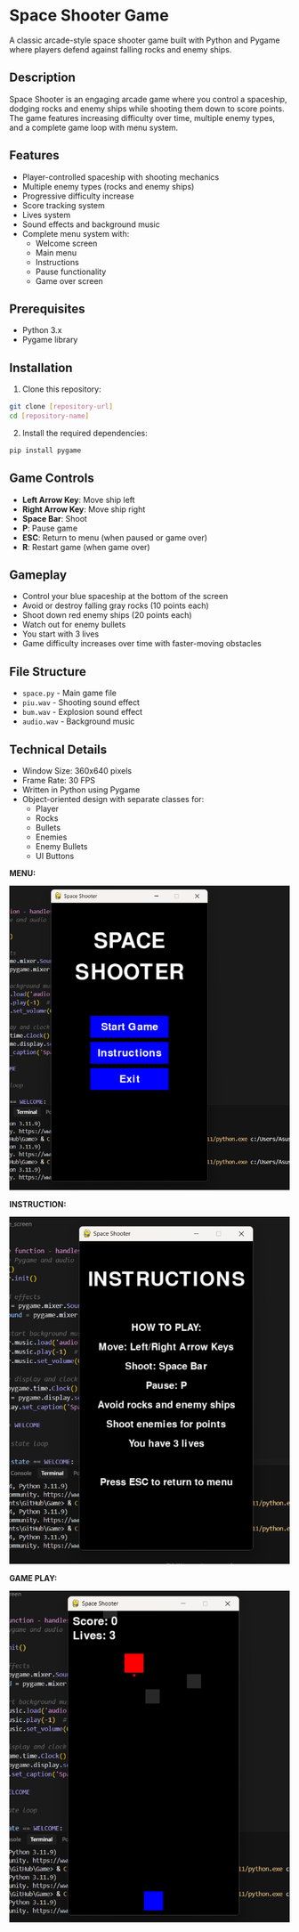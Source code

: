 # Space Shooter Game

A classic arcade-style space shooter game built with Python and Pygame where players defend against falling rocks and enemy ships.

## Description

Space Shooter is an engaging arcade game where you control a spaceship, dodging rocks and enemy ships while shooting them down to score points. The game features increasing difficulty over time, multiple enemy types, and a complete game loop with menu system.

## Features

- Player-controlled spaceship with shooting mechanics
- Multiple enemy types (rocks and enemy ships)
- Progressive difficulty increase
- Score tracking system
- Lives system
- Sound effects and background music
- Complete menu system with:
  - Welcome screen
  - Main menu
  - Instructions
  - Pause functionality
  - Game over screen

## Prerequisites

- Python 3.x
- Pygame library

## Installation

1. Clone this repository:
```bash
git clone [repository-url]
cd [repository-name]
```

2. Install the required dependencies:
```bash
pip install pygame
```

## Game Controls

- **Left Arrow Key**: Move ship left
- **Right Arrow Key**: Move ship right
- **Space Bar**: Shoot
- **P**: Pause game
- **ESC**: Return to menu (when paused or game over)
- **R**: Restart game (when game over)

## Gameplay

- Control your blue spaceship at the bottom of the screen
- Avoid or destroy falling gray rocks (10 points each)
- Shoot down red enemy ships (20 points each)
- Watch out for enemy bullets
- You start with 3 lives
- Game difficulty increases over time with faster-moving obstacles

## File Structure

- `space.py` - Main game file
- `piu.wav` - Shooting sound effect
- `bum.wav` - Explosion sound effect
- `audio.wav` - Background music

## Technical Details

- Window Size: 360x640 pixels
- Frame Rate: 30 FPS
- Written in Python using Pygame
- Object-oriented design with separate classes for:
  - Player
  - Rocks
  - Bullets
  - Enemies
  - Enemy Bullets
  - UI Buttons



**MENU:**

![Zrzut ekranu z gry](https://github.com/juliettapotasznik/Game/blob/18218a213e6d519ac6a26b1c337b8990eff399b3/Zrzut%20ekranu%202025-05-21%20185056.png)

**INSTRUCTION:**

![Zrzut ekranu z gry](https://github.com/juliettapotasznik/Game/blob/4f734480d2416b4e1f4ce880e849fc500a921324/Zrzut%20ekranu%202025-05-21%20185105.png)

**GAME PLAY:**

![Zrzut ekranu z gry](https://github.com/juliettapotasznik/Game/blob/b9f74129517ff7e2b4083f6aaf37a999779ad3f8/Zrzut%20ekranu%202025-05-21%20185131.png)

